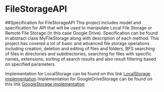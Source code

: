 # FileStorageAPI
##Specification for FileStorageAPI
This project includes model and specification for API that will be 
used to manipulate Local File Storage or Remote File Storage (in this case Google Drive).
Specification can be found in abstract class MyFileStorage along with description of
each method. This project has covered a lot of basic and advanced file storage operations
including creation, deletion and editing of files and folders, BFS searching of files in
directories and subdirectories, searching for files with specific names, extensions, 
sorting of search results and also result filtering based on specified parameters.

Implementation for LocalStorage can be found on this link [LocalStorage implementation](https://github.com/sudo0rw3ll/LocalFileStorage)
Implementation for GoogleDriveStorage can be found on this link [GoogleStorage implementation](https://github.com/jovanar28/GoogleStorage)
